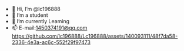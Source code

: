 - 👋 Hi, I’m @lc196888
- 👀 I’m a student
- 🌱 I’m currently Leaming
- 📫 E-mail:1450374191@qq.com
https://github.com/lc196888/Lc196888/assets/140093111/48f7da58-2336-4e3a-ac6c-552f29f97473
<!---
lc196888/lc196888 is a ✨ special ✨ repository because its `README.md` (this file) appears on your GitHub profile.
You can click the Preview link to take a look at your changes.
--->
